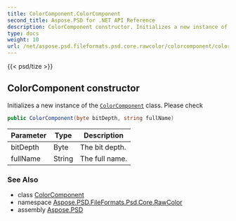 ```yaml
---
title: ColorComponent.ColorComponent
second_title: Aspose.PSD for .NET API Reference
description: ColorComponent constructor. Initializes a new instance of the ColorComponent class. Please check
type: docs
weight: 10
url: /net/aspose.psd.fileformats.psd.core.rawcolor/colorcomponent/colorcomponent/
---
```

{{< psd/tize >}}
## ColorComponent constructor

Initializes a new instance of the [`ColorComponent`](../) class. Please check

```csharp
public ColorComponent(byte bitDepth, string fullName)
```

| Parameter | Type | Description |
| --- | --- | --- |
| bitDepth | Byte | The bit depth. |
| fullName | String | The full name. |

### See Also

* class [ColorComponent](../)
* namespace [Aspose.PSD.FileFormats.Psd.Core.RawColor](../../colorcomponent/)
* assembly [Aspose.PSD](../../../)


